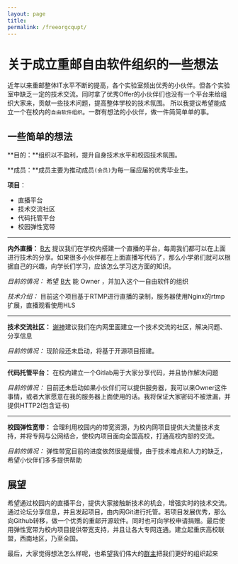 ```yaml
---
layout: page
title: 
permalink: /freeorgcqupt/
---
```

# 关于成立重邮自由软件组织的一些想法

近年以来重邮整体IT水平不断的提高，各个实验室频出优秀的小伙伴。但各个实验室中缺乏一定的技术交流。同时拿了优秀Offer的小伙伴们也没有一个平台来给组织大家来，贡献一些技术问题，提高整体学校的技术氛围。 所以我提议希望能成立一个在校内的`自由软件组织`。一群有想法的小伙伴，做一件简简单单的事。

<!--more-->

## 一些简单的想法
**目的：**组织以不盈利，提升自身技术水平和校园技术氛围。

**成员：**成员主要为推动成员`(会员)`为每一届应届的优秀毕业生。

**项目**：

-  直播平台
-  技术交流社区
-  代码托管平台
-  校园弹性宽带

-------

**内外直播：** [B大](http://ios.dog/) 提议我们在学校内搭建一个直播的平台，每周我们都可以在上面进行技术的分享。如果很多小伙伴都在上面直播写代码了，那么小学弟们就可以根据自己的兴趣，向学长们学习，应该怎么学习这方面的知识。

*目前的情况：* 希望 [B大](http://ios.dog/) 能 Owner ，并加入这个一自由软件的组织

*技术介绍：* 目前这个项目基于RTMP进行直播的录制，服务器使用Nginx的rtmp扩展，直播观看使用HLS

--------------

**技术交流社区：** [谢神](http://coderxie.duapp.com)建议我们在内网里面建立一个技术交流的社区，解决问题、分享信息

*目前的情况：* 现阶段还未启动，将基于开源项目搭建。

----------------

**代码托管平台：** 在校内建立一个Gitlab用于大家分享代码，并且协作解决问题

*目前的情况：* 目前还未启动如果小伙伴们可以提供服务器，我可以来Owner这件事情，或者大家愿意在我的服务器上面使用的话。我将保证大家密码不被泄漏，并提供HTTP2(包含证书)

-------------

**校园弹性宽带：** 合理利用校园内的带宽资源，为校内网项目提供大流量技术支持，并将专网与公网结合，使校内项目面向全国高校，打通高校内部的交流。

*目前的情况：* 弹性带宽目前的进度依然很是缓慢，由于技术难点和人力的缺乏，希望小伙伴们多多提供帮助

## 展望
希望通过校园内的直播平台，提供大家接触新技术的机会，增强实时的技术交流。通过论坛分享信息，并且发起项目，由内网Git进行托管。若项目发展优秀，那么向Github转移，做一个优秀的重邮开源软件。同时也可向学校申请捐赠。最后使用弹性宽带为校内项目提供带宽支持，并且让各大专网连通。建立起重庆高校联盟，西南地区，乃至全国。

最后，大家觉得想法怎么样呢，也希望我们伟大的[群主](http://jucsinyu.com/)把我们更好的组织起来